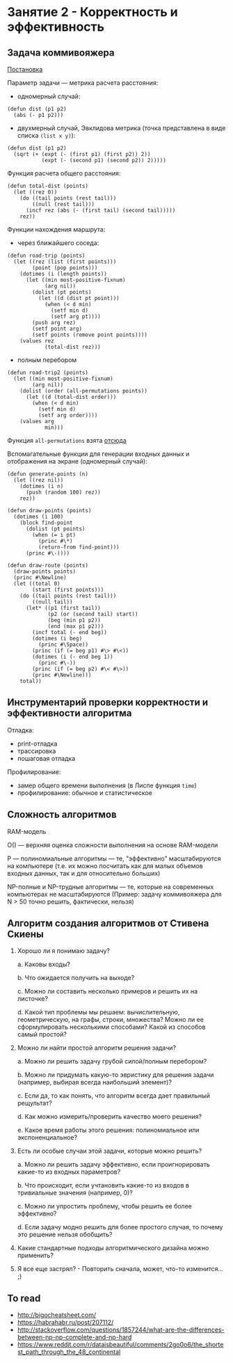 # Занятие 2 - Корректность и эффективность

## Задача коммивояжера

[Постановка](https://ru.wikipedia.org/wiki/%D0%97%D0%B0%D0%B4%D0%B0%D1%87%D0%B0_%D0%BA%D0%BE%D0%BC%D0%BC%D0%B8%D0%B2%D0%BE%D1%8F%D0%B6%D1%91%D1%80%D0%B0)

Параметр задачи — метрика расчета расстояния:

- одномерный случай:

```
(defun dist (p1 p2)
  (abs (- p1 p2)))
```

- двухмерный случай, Эвклидова метрика (точка представлена в виде списка `(list x y)`):

```
(defun dist (p1 p2)
  (sqrt (+ (expt (- (first p1) (first p2)) 2))
           (expt (- (second p1) (second p2)) 2)))))
```

Функция расчета общего расстояния:

```
(defun total-dist (points)
  (let ((rez 0))
    (do ((tail points (rest tail)))
        ((null (rest tail)))
      (incf rez (abs (- (first tail) (second tail)))))
    rez))
```

Функции нахождения маршрута:

- через ближайшего соседа:

```
(defun road-trip (points)
  (let ((rez (list (first points)))
        (point (pop points)))
    (dotimes (i (length points))
      (let ((min most-positive-fixnum)
            (arg nil))
        (dolist (pt points)
          (let ((d (dist pt point)))
            (when (< d min)
              (setf min d)
              (setf arg pt))))
        (push arg rez)
        (setf point arg)
        (setf points (remove point points))))
    (values rez
            (total-dist rez)))
```

- полным перебором

```
(defun road-trip2 (points)
  (let ((min most-positive-fixnum)
        (arg nil))
    (dolist (order (all-permutations points))
      (let ((d (total-dist order)))
        (when (< d min)
          (setf min d)
          (setf arg order))))
    (values arg
            min)))
```

Функция `all-permutations` взята [отсюда](http://stackoverflow.com/questions/2087693/how-can-i-get-all-possible-permutations-of-a-list-with-common-lisp)

Вспомагательные функции для генерации входных данных и отображения на экране (одномерный случай):

```
(defun generate-points (n)
  (let ((rez nil))
    (dotimes (i n)
      (push (random 100) rez))
    rez))

(defun draw-points (points)
  (dotimes (i 100)
    (block find-point
      (dolist (pt points)
        (when (= i pt)
          (princ #\*)
          (return-from find-point)))
      (princ #\-))))

(defun draw-route (points)
  (draw-points points)
  (princ #\Newline)
  (let ((total 0)
        (start (first points)))
    (do ((tail points (rest tail)))
        ((null tail))
      (let* ((p1 (first tail))
             (p2 (or (second tail) start))
             (beg (min p1 p2))
             (end (max p1 p2)))
        (incf total (- end beg))
        (dotimes (i beg)
          (princ #\Space))
        (princ (if (= beg p1) #\> #\<))
        (dotimes (i (- end beg 1))
          (princ #\-))
        (princ (if (= beg p2) #\< #\>))
        (princ #\Newline)))
    total))
```  

## Инструментарий проверки корректности и эффективности алгоритма

Отладка:

- print-отладка
- трассировка
- пошаговая отладка

Профилирование:
- замер общего времени выполнения (в Лиспе функция `time`)
- профилирование: обычное и статистическое


## Сложность алгоритмов

RAM-модель

O() — верхняя оценка сложности выполнения на основе RAM-модели

P — полиномиальные алгоритмы — те, "эффективно" масштабируются на компьютере (т.е. их можно посчитать как для малых объемов входных данных, так и для относительно больших)

NP-полные и NP-трудные алгоритмы — те, которые на современных компьютерах не масштабируются (Пример: задачу коммивояжера для N > 50 точно решить, фактически, нельзя)


## Алгоритм создания алгоритмов от Стивена Скиены

1. Хорошо ли я понимаю задачу?

   a. Каковы входы?

   b. Что ожидается получить на выходе?

   c. Можно ли составить несколько примеров и решить их на листочке? 

   d. Какой тип проблемы мы решаем: вычислительную, геометрическую, на графы, строки, множества? Можно ли ее сформулировать несколькими способами? Какой из способов самый простой?

2. Можно ли найти простой алгоритм решения задачи?

   a. Можно ли решить задачу грубой силой/полным перебором?

   b. Можно ли придумать какую-то эвристику для решения задачи (например, выбирая всегда наибольший элемент)?

   с. Если да, то как понять, что алгоритм всегда дает правильный рещультат?

   d. Как можно измерить/проверить качество моего решения?

   e. Какое время работы этого решения: полиномиальное или экспоненциальное?

3. Есть ли особые случаи этой задачи, которые можно решить?

   a. Можно ли решить задачу эффективно, если проигнорировать какие-то из входных параметров?

   b. Что происходит, если учтановить какие-то из входов в тривиальные значения (например, 0)?

   c. Можно ли упростить проблему, чтобы решить ее более эффективно?

   d. Если задачу модно решить для более простого случая, то почему это решение нельзя обобщить?

4. Какие стандартные подходы алгоритмического дизайна можно применить?

5. Я все еще застрял? - Повторить сначала, может, что-то изменится... ;)


## To read

- http://bigocheatsheet.com/
- https://habrahabr.ru/post/207112/
- http://stackoverflow.com/questions/1857244/what-are-the-differences-between-np-np-complete-and-np-hard
- https://www.reddit.com/r/dataisbeautiful/comments/2go0o6/the_shortest_path_through_the_48_continental 
